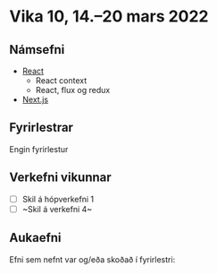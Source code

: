 # Vika 10, 14.–20 mars 2022

## Námsefni

* [React](../namsefni/15.react/readme.md)
  * React context
  * React, flux og redux
* [Next.js](../namsefni/17.nextjs/readme.md)

## Fyrirlestrar

Engin fyrirlestur

## Verkefni vikunnar

* [ ] Skil á hópverkefni 1
* [ ] ~Skil á verkefni 4~

## Aukaefni

Efni sem nefnt var og/eða skoðað í fyrirlestri:
